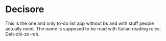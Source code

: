 # Decisore

This is the one and only to-do list app without bs and with stuff people actually need. The name is supposed to be read with Italian reading rules: Deh-chi-zo-reh.
